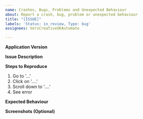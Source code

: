 ```yaml
---
name: Crashes, Bugs, Problems and Unexpected Behaviour
about: Report a crash, bug, problem or unexpected behaviour
title: "[ISSUE]"
labels: 'Status: in_review, Type: bug'
assignees: VersCreativeUKAutomate

---
```


**Application Version**
<!-- Please provide the version number of the application you are using (e.g. 0.0.5) -->

**Issue Description**
<!-- Please provide a description of what happened, the problem you encountered or the unexpected behaviour you ran into. -->

**Steps to Reproduce**
<!-- Please detail the steps you performed to reproduce the crash, problem or unexpected behaviour: -->
1. Go to '...'
2. Click on '....'
3. Scroll down to '....'
4. See error

**Expected Behaviour**
<!-- Please provide a description of what you expected to happen -->

**Screenshots (Optional)**
<!-- If applicable, add screenshots to help explain your problem. -->
